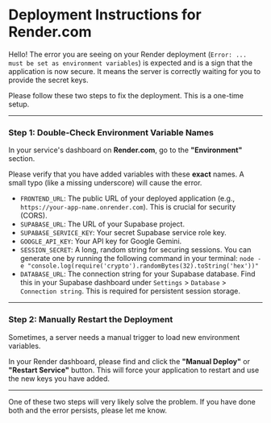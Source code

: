 # Deployment Instructions for Render.com

Hello! The error you are seeing on your Render deployment (`Error: ... must be set as environment variables`) is expected and is a sign that the application is now secure. It means the server is correctly waiting for you to provide the secret keys.

Please follow these two steps to fix the deployment. This is a one-time setup.

---

### Step 1: Double-Check Environment Variable Names

In your service's dashboard on **Render.com**, go to the **"Environment"** section.

Please verify that you have added variables with these **exact** names. A small typo (like a missing underscore) will cause the error.

*   `FRONTEND_URL`: The public URL of your deployed application (e.g., `https://your-app-name.onrender.com`). This is crucial for security (CORS).
*   `SUPABASE_URL`: The URL of your Supabase project.
*   `SUPABASE_SERVICE_KEY`: Your secret Supabase service role key.
*   `GOOGLE_API_KEY`: Your API key for Google Gemini.
*   `SESSION_SECRET`: A long, random string for securing sessions. You can generate one by running the following command in your terminal: `node -e "console.log(require('crypto').randomBytes(32).toString('hex'))"`
*   `DATABASE_URL`: The connection string for your Supabase database. Find this in your Supabase dashboard under `Settings` > `Database` > `Connection string`. This is required for persistent session storage.

---

### Step 2: Manually Restart the Deployment

Sometimes, a server needs a manual trigger to load new environment variables.

In your Render dashboard, please find and click the **"Manual Deploy"** or **"Restart Service"** button. This will force your application to restart and use the new keys you have added.

---

One of these two steps will very likely solve the problem. If you have done both and the error persists, please let me know.
